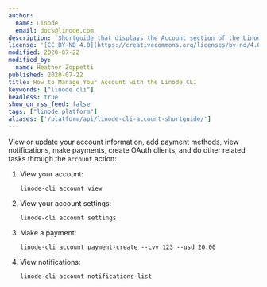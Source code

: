 ```yaml
---
author:
  name: Linode
  email: docs@linode.com
description: 'Shortguide that displays the Account section of the Linode CLI guide.'
license: '[CC BY-ND 4.0](https://creativecommons.org/licenses/by-nd/4.0)'
modified: 2020-07-22
modified_by:
  name: Heather Zoppetti
published: 2020-07-22
title: How to Manage Your Account with the Linode CLI
keywords: ["linode cli"]
headless: true
show_on_rss_feed: false
tags: ["linode platform"]
aliases: ['/platform/api/linode-cli-account-shortguide/']
---
```


View or update your account information, add payment methods, view notifications, make payments, create OAuth clients, and do other related tasks through the `account` action:

1.  View your account:

        linode-cli account view

1.  View your account settings:

        linode-cli account settings

1.  Make a payment:

        linode-cli account payment-create --cvv 123 --usd 20.00

1.  View notifications:

        linode-cli account notifications-list
